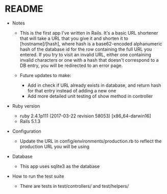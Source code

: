 # README

* Notes

  * This is the first app I've written in Rails. It's a basic URL shortener that will take a URL that you give it and shorten it to [hostname]/[hash], where hash is a base62-encoded alphanumeric hash of the database id for the row containing the full URL you entered. If you try to visit an invalid URL, either one containing invalid characters or one with a hash that doesn't correspond to a DB entry, you will be redirected to an error page.

  * Future updates to make:
    * Add in check if URL already exists in database, and return hash for that entry instead of adding a new one
    * Add more detailed unit testing of show method in controller

* Ruby version
  * ruby 2.4.1p111 (2017-03-22 revision 58053) [x86_64-darwin16]
  * Rails 5.1.3

* Configuration
  * Update the URL in config/environments/production.rb to reflect the production URL you will be using

* Database
  * This app uses sqlite3 as the database

* How to run the test suite
  * There are tests in test/controllers/ and test/helpers/
